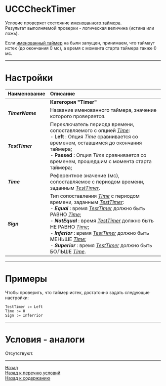 # **UCCCheckTimer**

Условие проверяет состояние [именованного таймера](#ref-TimerName "TimerName").<br/>
Результат выполняемой проверки - логическая величина (истина или ложь).

Если [именованный таймер](#ref-TimerName "TimerName") на были запущен, принимаем, что таймаут истек (до окончания 0 мс), а время с момента старта таймера также 0 мс.

---

# **Настройки**

| **Наименование** | **Описание** 
|:-----------------|:-------------
|| **Категория "Timer"**
|<a name ="ref-TimerName">***TimerName***</a><br/> | Название именованного таймера, значение которого проверяется.
|<a name ="ref-TestTimer">***TestTimer***</a> | Переключатель периода времени, сопоставляемого с опцией [*Time*](!ref-Value):<br/>- **Left** : Опция *Time* сравнивается со временем, оставшимся до окончания таймера;<br/>- **Passed** : Опция *Time* сравнивается со временем, прошедшим с момента старта таймера;
|<a name ="ref-Time">***Time***</a><br/> | Референтное значение (мс), сопоставляемое с периодом времени, заданным [*TestTimer*](!ref-TestTimer).
|<a name ="ref-Sign">***Sign***</a><br/> | Тип сопоставления [*Time*](!ref-Value) с периодом времени, заданным [*TestTimer*](!ref-TestTimer):<br/>- ***Equal*** : время [*TestTimer*](!ref-TestTimer) должно быть РАВНО [*Time*](!ref-Value);<br/>- ***NotEqual*** : время [*TestTimer*](!ref-TestTimer) должно быть НЕ РАВНО [*Time*](!ref-Value);<br/>- ***Inferior*** : время [*TestTimer*](!ref-TestTimer) должно быть МЕНЬШЕ [*Time*](!ref-Value);<br/>- ***Superior*** : время [*TestTimer*](!ref-TestTimer) должно быть БОЛЬШЕ [*Time*](!ref-Value).

---

# **Примеры**

Чтобы проверить, что таймер истек, достаточно задать следующие настройки:
```
TestTimer := Left
Time := 0
Sign := Inferrior
```

---

# **Условия - аналоги**
Отсутствуют.

---

<a href="javascript:history.back()">Назад</a>  
[Назад к перечню условий](../EntityTools-UccExtensions-RU.md#Условия)  
[Назад к содержанию](../EntityTools-UccExtensions-RU.md#Команды)